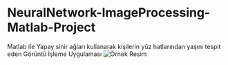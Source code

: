 # NeuralNetwork-ImageProcessing-Matlab-Project
Matlab ile Yapay sinir ağları kullanarak kişilerin yüz hatlarından yaşını tespit eden Görüntü İşleme Uygulaması
<img src="[ornek.jpg](https://www.perkotek.com/pics/content/yuz-tanima-sistemi-magic-face.jpg)" alt="Örnek Resim"/>
